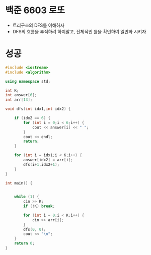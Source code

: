 # 백준 6603 로또

- 트리구조의 DFS를 이해하자
- DFS의 흐름을 추적하려 하지말고, 전체적인 틀을 확인하여 일반화 시키자



# 성공

```c++
#include <iostream>
#include <algorithm>

using namespace std;

int K;
int answer[6];
int arr[13];

void dfs(int idx1,int idx2) {

	if (idx2 == 6) {
		for (int i = 0;i < 6;i++) {
			cout << answer[i] << " ";
		}
		cout << endl;
		return;
	}

	for (int i = idx1;i < K;i++) {
		answer[idx2] = arr[i];
		dfs(i+1,idx2+1);
	}
}

int main() {

	
	while (1) {
		cin >> K;
		if (!K) break;

		for (int i = 0;i < K;i++) {
			cin >> arr[i];
		}
		dfs(0, 0);
		cout << "\n";
	}
	return 0;
}
```

